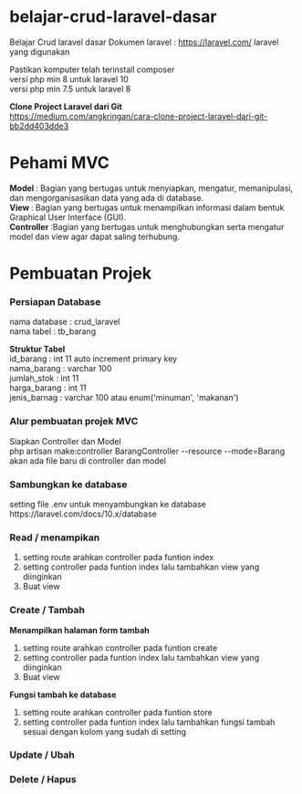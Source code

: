# belajar-crud-laravel-dasar
 Belajar Crud laravel dasar
 Dokumen laravel :
 https://laravel.com/ laravel yang digunakan <br>
 <p>
    Pastikan komputer telah terinstall composer <br> 
    versi php min 8 untuk laravel 10 <br>
    versi php min 7.5 untuk laravel 8 <br>

 </p>

 <b>Clone Project Laravel dari Git </b> <br>
 https://medium.com/angkringan/cara-clone-project-laravel-dari-git-bb2dd403dde3

# Pehami MVC
<b>Model </b> : Bagian yang bertugas untuk menyiapkan, mengatur, memanipulasi, dan mengorganisasikan data yang ada di database. <br>
<b>View </b> : Bagian yang bertugas untuk menampilkan informasi dalam bentuk Graphical User Interface (GUI).<br>
<b>Controller </b> :Bagian yang bertugas untuk menghubungkan serta mengatur model dan view agar dapat saling terhubung. <br>

# Pembuatan Projek
<h3>Persiapan Database</h3>
nama database : crud_laravel <br>
nama tabel : tb_barang <br/>

<b>Struktur Tabel</b><br/>
id_barang : int 11 auto increment primary key<br/>
nama_barang : varchar 100<br/>
jumlah_stok : int 11<br/>
harga_barang : int 11<br/>
jenis_barnag : varchar 100 atau enum('minuman', 'makanan')<br/>

<h3>Alur pembuatan projek MVC</h3>
Siapkan Controller dan Model <br>
php artisan make:controller BarangController --resource --mode=Barang <br>
akan ada file baru di controller dan model

<h3>Sambungkan ke database</h3>
setting file .env untuk menyambungkan ke database <br>
https://laravel.com/docs/10.x/database


<h3>Read / menampikan</h3>
<ol>
    <li>setting route arahkan controller pada funtion index</li>
    <li>setting controller pada funtion index lalu tambahkan view yang diinginkan</li>
    <li>Buat view</li>
</ol>

<h3>Create / Tambah</h3>
<p><b>Menampilkan halaman form tambah</b></p>
<ol>
    <li>setting route arahkan controller pada funtion create</li>
    <li>setting controller pada funtion index lalu tambahkan view yang diinginkan</li>
    <li>Buat view</li>
</ol>
<p><b>Fungsi tambah ke database</b></p>
<ol>
    <li>setting route arahkan controller pada funtion store</li>
    <li>setting controller pada funtion index lalu tambahkan fungsi tambah sesuai dengan kolom yang sudah di setting</li>
</ol>
<h3>Update / Ubah</h3>
<h3>Delete / Hapus</h3>



